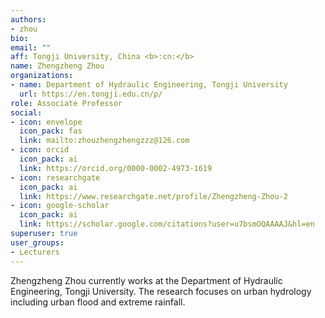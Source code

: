 ```yaml
---
authors:
- zhou
bio:
email: ""
aff: Tongji University, China <b>:cn:</b>
name: Zhengzheng Zhou
organizations:
- name: Department of Hydraulic Engineering, Tongji University
  url: https://en.tongji.edu.cn/p/
role: Associate Professor
social:
- icon: envelope
  icon_pack: fas
  link: mailto:zhouzhengzhengzzz@126.com
- icon: orcid
  icon_pack: ai
  link: https://orcid.org/0000-0002-4973-1619
- icon: researchgate
  icon_pack: ai
  link: https://www.researchgate.net/profile/Zhengzheng-Zhou-2
- icon: google-scholar
  icon_pack: ai
  link: https://scholar.google.com/citations?user=u7bsmOQAAAAJ&hl=en
superuser: true
user_groups:
- Lecturers
---
```


Zhengzheng Zhou currently works at the Department of Hydraulic Engineering, Tongji University. The research focuses on urban hydrology including urban flood and extreme rainfall.